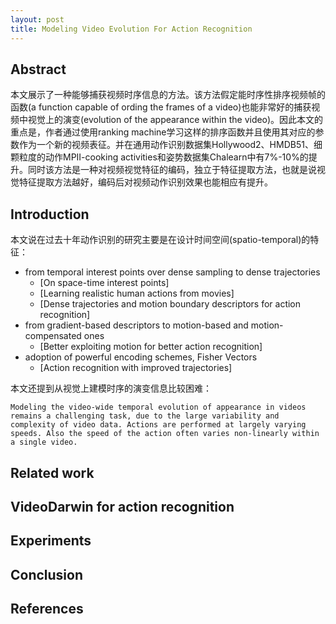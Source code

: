 ```yaml
---
layout: post
title: Modeling Video Evolution For Action Recognition
---
```


## Abstract

本文展示了一种能够捕获视频时序信息的方法。该方法假定能时序性排序视频帧的函数(a function capable of ording the frames of a video)也能非常好的捕获视频中视觉上的演变(evolution of the appearance within the video)。因此本文的重点是，作者通过使用ranking machine学习这样的排序函数并且使用其对应的参数作为一个新的视频表征。并在通用动作识别数据集Hollywood2、HMDB51、细颗粒度的动作MPII-cooking activities和姿势数据集Chalearn中有7%-10%的提升。同时该方法是一种对视频视觉特征的编码，独立于特征提取方法，也就是说视觉特征提取方法越好，编码后对视频动作识别效果也能相应有提升。

## Introduction

本文说在过去十年动作识别的研究主要是在设计时间空间(spatio-temporal)的特征：
  * from temporal interest points over dense sampling to dense trajectories
  	* [On space-time interest points]
    * [Learning realistic human actions from movies]
    * [Dense trajectories and motion boundary descriptors for action recognition]
  * from gradient-based descriptors to motion-based and motion-compensated ones
  	* [Better exploiting motion for better action recognition]
  * adoption of powerful encoding schemes, Fisher Vectors
  	* [Action recognition with improved trajectories]

本文还提到从视觉上建模时序的演变信息比较困难：

```
Modeling the video-wide temporal evolution of appearance in videos remains a challenging task, due to the large variability and complexity of video data. Actions are performed at largely varying speeds. Also the speed of the action often varies non-linearly within a single video.
```


## Related work


## VideoDarwin for action recognition


## Experiments


## Conclusion


## References
